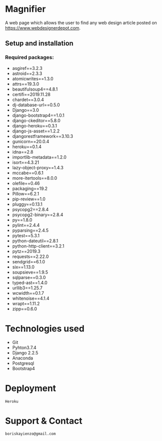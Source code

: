 # Magnifier
 A web page which allows the user to find any web design article posted on https://www.webdesignerdepot.com.

 ## Setup and installation

  ### Required packages:
 - asgiref==3.2.3
 - astroid==2.3.3
 - atomicwrites==1.3.0
 - attrs==19.3.0
 - beautifulsoup4==4.8.1
 - certifi==2019.11.28
 - chardet==3.0.4
 - dj-database-url==0.5.0
 - Django==3.0
 - django-bootstrap4==1.0.1
 - django-ckeditor==5.8.0
 - django-heroku==0.3.1
 - django-js-asset==1.2.2
 - djangorestframework==3.10.3
 - gunicorn==20.0.4
 - heroku==0.1.4
 - idna==2.8
 - importlib-metadata==1.2.0
 - isort==4.3.21
 - lazy-object-proxy==1.4.3
 - mccabe==0.6.1
 - more-itertools==8.0.0
 - olefile==0.46
 - packaging==19.2
 - Pillow==6.2.1
 - pip-review==1.0
 - pluggy==0.13.1
 - psycopg2==2.8.4
 - psycopg2-binary==2.8.4
 - py==1.8.0
 - pylint==2.4.4
 - pyparsing==2.4.5
 - pytest==5.3.1
 - python-dateutil==2.8.1
 - python-http-client==3.2.1
 - pytz==2019.3
 - requests==2.22.0
 - sendgrid==6.1.0
 - six==1.13.0
 - soupsieve==1.9.5
 - sqlparse==0.3.0
 - typed-ast==1.4.0
 - urllib3==1.25.7
 - wcwidth==0.1.7
 - whitenoise==4.1.4
 - wrapt==1.11.2
 - zipp==0.6.0

# Technologies used

   - Git
   - Pyhton3.7.4
   - Django 2.2.5
   - Anaconda
   - Postgresql
   - Bootstrap4

# Deployment
    Heroku

# Support & Contact

    boriskayienzo@gmail.com

